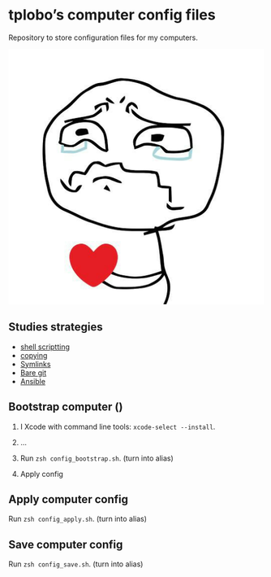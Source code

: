 # tplobo’s computer config files
Repository to store configuration files for my computers.

![Screenshot of my shell prompt](images/sorry.jpg)

## Studies strategies

- [shell scriptting](https://gist.github.com/mrichman/f5c0c6f0c0873392c719265dfd209e12)
- [copying](https://github.com/mathiasbynens/dotfiles)
- [Symlinks](https://www.youtube.com/watch?v=r_MpUP6aKiQ)
- [Bare git](https://www.atlassian.com/git/tutorials/dotfiles)
- [Ansible](https://www.youtube.com/watch?v=hPPIScBt4Gw)

## Bootstrap computer ()

1) I Xcode with command line tools: `xcode-select --install`.
2) ...
3) Run `zsh config_bootstrap.sh`. (turn into alias)

10) Apply config

## Apply computer config
Run `zsh config_apply.sh`. (turn into alias)

## Save computer config
Run `zsh config_save.sh`. (turn into alias)












